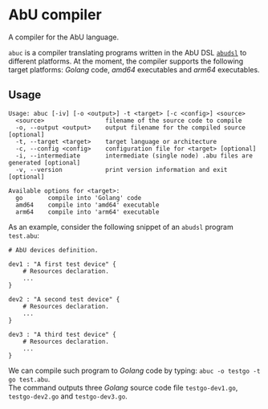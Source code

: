 # AbU compiler
A compiler for the AbU language.

`abuc` is a compiler translating programs written in the AbU DSL [`abudsl`](https://github.com/abu-lang/abudsl) to different platforms. At the moment, the compiler supports the following target platforms: *Golang* code, *amd64* executables and *arm64* executables.

## Usage
```
Usage: abuc [-iv] [-o <output>] -t <target> [-c <config>] <source>
  <source>                 filename of the source code to compile
  -o, --output <output>    output filename for the compiled source [optional]
  -t, --target <target>    target language or architecture
  -c, --config <config>    configuration file for <target> [optional]
  -i, --intermediate       intermediate (single node) .abu files are generated [optional]
  -v, --version            print version information and exit [optional]

Available options for <target>:
  go       compile into 'Golang' code
  amd64    compile into 'amd64' executable
  arm64    compile into 'arm64' executable
```

As an example, consider the following snippet of an `abudsl` program `test.abu`:
```
# AbU devices definition.

dev1 : "A first test device" {
    # Resources declaration.
    ...
}

dev2 : "A second test device" {
    # Resources declaration.
    ...
}

dev3 : "A third test device" {
    # Resources declaration.
    ...
}
```
We can compile such program to *Golang* code by typing: `abuc -o testgo -t go test.abu`. <br>
The command outputs three *Golang* source code file `testgo-dev1.go`, `testgo-dev2.go` and `testgo-dev3.go`.
